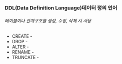 
### DDL(Data Definition Language)데이터 정의 언어
###### 테이블이나 관계구조를 생성, 수정, 삭제 시 사용
- CREATE -
- DROP -
- ALTER -
- RENAME -
- TRUNCATE -
